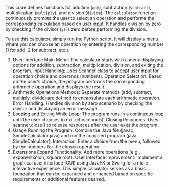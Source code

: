 This code defines functions for addition (`add`), subtraction (`subtract`), multiplication (`multiply`), and division (`divide`). The `calculator` function continuously prompts the user to select an operation and performs the corresponding calculation based on user input. It handles division by zero by checking if the divisor (`y`) is zero before performing the division.

To use this calculator, simply run the Python script. It will display a menu where you can choose an operation by entering the corresponding number (1 for add, 2 for subtract, etc.).

1. User Interface
   Main Menu: The calculator starts with a menu displaying options for addition, subtraction, multiplication, division, and exiting the program.
   Input Handling: Uses Scanner class to accept user input for operation choice and operands (numbers).
   Operation Selection: Based on the user's choice, the program performs the corresponding arithmetic operation and displays the result.
2. Arithmetic Operations
   Methods: Separate methods (add, subtract, multiply, divide) are defined to encapsulate each arithmetic operation.
   Error Handling: Handles division by zero scenario by checking the divisor and displaying an error message.
3. Looping and Exiting
   While Loop: The program runs in a continuous loop until the user chooses to exit (choice == 5).
   Closing Resources: Uses scanner.close() to release resources after the user exits the program.
4. Usage
   Running the Program: Compile the Java file (javac SimpleCalculator.java) and run the compiled program (java SimpleCalculator).
   Interaction: Enter a choice from the menu, followed by the numbers for the chosen operation.
5. Extensions
   Expand Functionality: Add more operations (e.g., exponentiation, square root).
   User Interface Improvement: Implement a graphical user interface (GUI) using JavaFX or Swing for a more interactive experience.
This simple calculator serves as a basic foundation that can be expanded and enhanced based on specific requirements or additional features desired.
